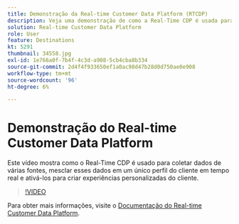 ```yaml
---
title: Demonstração da Real-time Customer Data Platform (RTCDP)
description: Veja uma demonstração de como a Real-Time CDP é usada para coletar dados de várias fontes, mesclar esses dados em um único perfil do cliente em tempo real e ativá-los para criar experiências personalizadas do cliente.
solution: Real-time Customer Data Platform
role: User
feature: Destinations
kt: 5291
thumbnail: 34558.jpg
exl-id: 1e766a0f-7b4f-4c3d-a908-5cb4cba8b334
source-git-commit: 2d4f4f933650ef1a0ac98d47b28d0d750ae0e908
workflow-type: tm+mt
source-wordcount: '96'
ht-degree: 6%

---
```


# Demonstração do Real-time Customer Data Platform

Este vídeo mostra como o Real-Time CDP é usado para coletar dados de várias fontes, mesclar esses dados em um único perfil do cliente em tempo real e ativá-los para criar experiências personalizadas do cliente.

>[!VIDEO](https://video.tv.adobe.com/v/34558?quality=12&learn=on)


Para obter mais informações, visite o [Documentação do Real-time Customer Data Platform](https://experienceleague.adobe.com/docs/experience-platform/rtcdp/overview.html?lang=pt-BR).